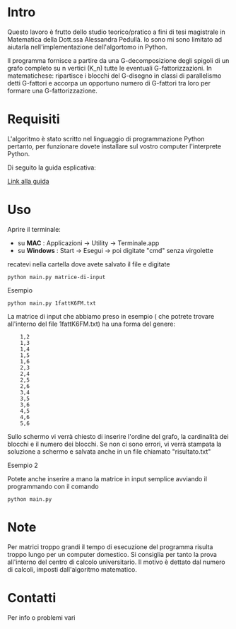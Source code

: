 Intro
======
Questo lavoro è frutto dello studio teorico/pratico a fini di tesi magistrale in Matematica della Dott.ssa Alessandra Pedullà.
Io sono mi sono limitato ad aiutarla nell'implementazione dell'algortomo in Python.

Il programma fornisce a partire da una G-decomposizione degli spigoli di un grafo completo su n vertici (K_n) tutte le eventuali G-fattorizzazioni.
In matematichese: ripartisce i blocchi del G-disegno in classi di parallelismo detti G-fattori e accorpa un opportuno numero di G-fattori tra loro per formare una G-fattorizzazione.

Requisiti
=========
L'algoritmo è stato scritto nel linguaggio di programmazione Python pertanto, per funzionare dovete installare sul vostro computer  l'interprete Python.

Di seguito la guida esplicativa:


[Link alla guida](http://bit.ly/2iEv9e9)



Uso
===
Aprire il terminale:
* su **MAC** : Applicazioni -> Utility -> Terminale.app
* su **Windows** : Start -> Esegui -> poi digitate "cmd" senza virgolette

recatevi nella cartella dove avete salvato il file e digitate


 `python main.py matrice-di-input `

 Esempio

 `python main.py 1fattK6FM.txt`

 La matrice di input che abbiamo preso in esempio ( che potrete trovare all'interno del file 1fattK6FM.txt) ha una forma del genere:

		1,2
		1,3
		1,4
		1,5
		1,6
		2,3
		2,4
		2,5
		2,6
		3,4
		3,5
		3,6
		4,5
		4,6
		5,6


Sullo schermo vi verrà chiesto di inserire l'ordine del grafo, la cardinalità dei blocchi e il numero dei blocchi.
Se non ci sono errori, vi verrà stampata la soluzione a schermo e salvata anche in un file chiamato "risultato.txt"

Esempio 2

Potete anche inserire a mano la matrice in input semplice avviando il programmando con il comando

`python main.py`


Note
====

Per matrici troppo grandi il tempo di esecuzione del programma risulta troppo lungo per un computer domestico. Si consiglia per tanto la prova all'interno del centro di calcolo universitario.
Il motivo è dettato dal numero di calcoli, imposti dall'algoritmo matematico.


Contatti
========
Per info o problemi vari
